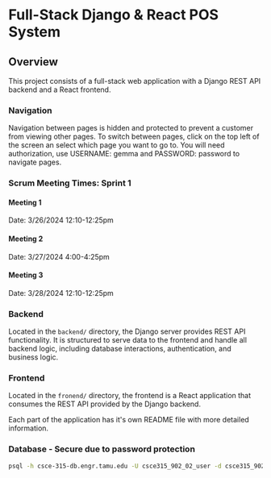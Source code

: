# Full-Stack Django & React POS System

## Overview

This project consists of a full-stack web application with a Django REST API backend and a React frontend.

### Navigation
Navigation between pages is hidden and protected to prevent a customer from viewing other pages. To switch between pages, click on the top left of the screen an select which page you want to go to. You will need authorization, use USERNAME: gemma and PASSWORD: password to navigate pages. 

### Scrum Meeting Times: Sprint 1
#### Meeting 1
Date: 3/26/2024 12:10-12:25pm
#### Meeting 2
Date: 3/27/2024 4:00-4:25pm
#### Meeting 3
Date: 3/28/2024 12:10-12:25pm


### Backend

Located in the `backend/` directory, the Django server provides REST API functionality. It is structured to serve data to the frontend and handle all backend logic, including database interactions, authentication, and business logic.

### Frontend

Located in the `fronend/` directory, the frontend is a React application that consumes the REST API provided by the Django backend.

Each part of the application has it's own README file with more detailed information.


### Database - Secure due to password protection
 ```bash
 psql -h csce-315-db.engr.tamu.edu -U csce315_902_02_user -d csce315_902_02_db
 ```